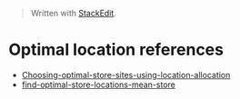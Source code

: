 


> Written with [StackEdit](https://stackedit.io/).
# Optimal location references

- [Choosing-optimal-store-sites-using-location-allocation](https://desktop.arcgis.com/en/arcmap/latest/extensions/network-analyst/exercise-9-choosing-optimal-store-sites-using-location-allocation.htm)
- [find-optimal-store-locations-mean-store](https://desktop.arcgis.com/en/arcmap/latest/extensions/business-analyst/find-optimal-store-locations-mean-store.htm)
<!--stackedit_data:
eyJoaXN0b3J5IjpbMTUwMzQ5MDY0N119
-->